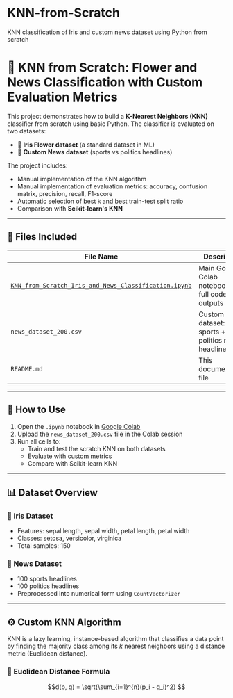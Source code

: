 # KNN-from-Scratch
KNN classification of Iris and custom news dataset using Python from scratch

# 🧠 KNN from Scratch: Flower and News Classification with Custom Evaluation Metrics

This project demonstrates how to build a **K-Nearest Neighbors (KNN)** classifier from scratch using basic Python. The classifier is evaluated on two datasets:

- 🌸 **Iris Flower dataset** (a standard dataset in ML)
- 📰 **Custom News dataset** (sports vs politics headlines)

The project includes:
- Manual implementation of the KNN algorithm
- Manual implementation of evaluation metrics: accuracy, confusion matrix, precision, recall, F1-score
- Automatic selection of best `k` and best train-test split ratio
- Comparison with **Scikit-learn's KNN**

---

## 📁 Files Included

| File Name                                                   | Description                                                  |
|-------------------------------------------------------------|--------------------------------------------------------------|
| [`KNN_from_Scratch_Iris_and_News_Classification.ipynb`](https://github.com/AfiyaHumaira/KNN-from-Scratch/blob/main/KNN_from_Scratch_Iris_and_News_Classification.ipynb)       | Main Google Colab notebook with full code and outputs        |
| `news_dataset_200.csv`                                      | Custom dataset: 100 sports + 100 politics news headlines     |
| `README.md`                                                 | This documentation file                                      |

---

## 🚀 How to Use

1. Open the `.ipynb` notebook in [Google Colab](https://colab.research.google.com/)
2. Upload the `news_dataset_200.csv` file in the Colab session
3. Run all cells to:
   - Train and test the scratch KNN on both datasets
   - Evaluate with custom metrics
   - Compare with Scikit-learn KNN

---

## 📊 Dataset Overview

### 🌸 Iris Dataset
- Features: sepal length, sepal width, petal length, petal width
- Classes: setosa, versicolor, virginica
- Total samples: 150

### 📰 News Dataset
- 100 sports headlines
- 100 politics headlines
- Preprocessed into numerical form using `CountVectorizer`

---

## ⚙️ Custom KNN Algorithm

KNN is a lazy learning, instance-based algorithm that classifies a data point by finding the majority class among its *k* nearest neighbors using a distance metric (Euclidean distance).

### 🔢 Euclidean Distance Formula

```math
d(p, q) = \sqrt{\sum_{i=1}^{n}(p_i - q_i)^2}

